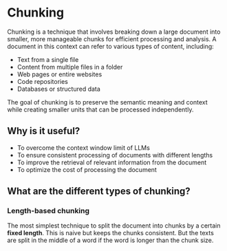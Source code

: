 # Chunking

Chunking is a technique that involves breaking down a large document into smaller, more manageable chunks for efficient processing and analysis. A document in this context can refer to various types of content, including:

- Text from a single file
- Content from multiple files in a folder
- Web pages or entire websites
- Code repositories
- Databases or structured data

The goal of chunking is to preserve the semantic meaning and context while creating smaller units that can be processed independently.

## Why is it useful?

- To overcome the context window limit of LLMs
- To ensure consistent processing of documents with different lengths
- To improve the retrieval of relevant information from the document
- To optimize the cost of processing the document

## What are the different types of chunking?

### Length-based chunking

The most simplest technique to split the document into chunks by a certain **fixed length**. This is naive but keeps the chunks consistent. But the texts are split in the middle of a word if the word is longer than the chunk size.
